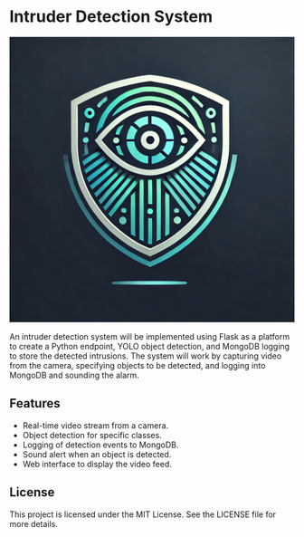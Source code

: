 # Intruder Detection System

![Logo](static/favicon.png) 

An intruder detection system will be implemented using Flask as a platform to create a Python endpoint, YOLO object detection, and MongoDB logging to store the detected intrusions. The system will work by capturing video from the camera, specifying objects to be detected, and logging into MongoDB and sounding the alarm.

## Features

- Real-time video stream from a camera.
- Object detection for specific classes.
- Logging of detection events to MongoDB.
- Sound alert when an object is detected.
- Web interface to display the video feed.

## License

This project is licensed under the MIT License. See the LICENSE file for more details.
